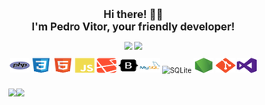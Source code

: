<div align="center">
  <h2>Hi there! 👋🤓  <br>
    <strong>I'm Pedro Vitor, your friendly developer!</strong></h2>

  <img height="50%" src="https://github-readme-stats.vercel.app/api/top-langs/?username=pveeeeeee&layout=compact&langs_count=7&theme=dark"/>
  <img height="50%" src="https://github-readme-stats.vercel.app/api?username=pveeeeeee&show_icons=true&theme=dark&include_all_commits=true&count_private=true"/>
</div>

<div align="center">
  <p>
    <img alt="PHP" height="30" width="40" src="https://raw.githubusercontent.com/devicons/devicon/master/icons/php/php-original.svg">
    <img alt="CSS3" height="30" width="40" src="https://raw.githubusercontent.com/devicons/devicon/master/icons/css3/css3-original.svg">
    <img alt="HTML5" height="30" width="40" src="https://raw.githubusercontent.com/devicons/devicon/master/icons/html5/html5-original.svg">
    <img alt="JavaScript" height="30" width="40" src="https://raw.githubusercontent.com/devicons/devicon/master/icons/javascript/javascript-plain.svg">
    <img alt="Laravel" height="30" width="40" src="https://raw.githubusercontent.com/devicons/devicon/master/icons/laravel/laravel-plain.svg">
    <img alt="Bootstrap" height="30" width="40" src="https://raw.githubusercontent.com/devicons/devicon/master/icons/bootstrap/bootstrap-plain.svg">
    <img alt="MySQL" height="30" width="40" src="https://raw.githubusercontent.com/devicons/devicon/master/icons/mysql/mysql-original-wordmark.svg">
    <img alt="SQLite" height="30" width="40" src="https://www.vectorlogo.zone/logos/sqlite/sqlite-icon.svg">
    <img alt="Node.js" height="30" width="40" src="https://raw.githubusercontent.com/devicons/devicon/master/icons/nodejs/nodejs-original.svg">
    <img alt="Git" height="30" width="40" src="https://raw.githubusercontent.com/devicons/devicon/master/icons/git/git-original.svg">
    <img alt="VSCode" height="30" width="40" src="https://raw.githubusercontent.com/devicons/devicon/master/icons/visualstudio/visualstudio-plain.svg">
  </p>
</div>
  
##

<div align="center">
    <div style="display: flex;">
      <a href="mailto:pvitorss2004@gmail.com" target="_blank"><img src="https://img.shields.io/badge/Gmail-D14836?style=for-the-badge&logo=gmail&logoColor=white"></a>
      <a href="https://www.linkedin.com/in/pedrovitorsantos" target="_blank"><img src="https://img.shields.io/badge/linkedin-%230077B5.svg?style=for-the-badge&logo=linkedin&logoColor=white"></a>
    </div>
</div>

